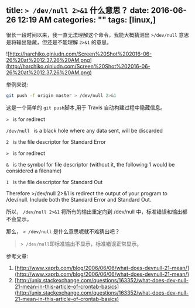 title: `> /dev/null 2>&1` 什么意思？
date: 2016-06-26 12:19 AM
categories: ""
tags: [linux,]
---
很长一段时间以来，我一直无法理解这个命令，我能大概猜测出 `>/dev/null` 意思是将输出隐藏，但还是不能理解 `2>&1` 的意思。

<!--more-->

![http://harchiko.qiniudn.com/Screen%20Shot%202016-06-26%20at%2012.37.26%20AM.png](http://harchiko.qiniudn.com/Screen%20Shot%202016-06-26%20at%2012.37.26%20AM.png)

举例来说:


```bash
git push -f origin master > /dev/null 2>&1
```

这是一个简单的 `git push`脚本,用于 Travis 自动构建过程中隐藏信息。



`> ` is for redirect 

`/dev/null ` is a black hole where any data sent, will be discarded

`2 ` is the file descriptor for Standard Error

`> ` is for redirect

`& ` is the symbol for file descriptor (without it, the following 1 would be considered a filename)

`1 ` is the file descriptor for Standard Out

Therefore >/dev/null 2>&1 is redirect the output of your program to /dev/null. Include both the Standard Error and Standard Out.


所以， `/dev/null 2>&1` 将所有的输出重定向到 /dev/null 中，标准错误和输出都不会显示。

那么， `> /dev/null` 是什么意思呢就不难猜出吧？

> `> /dev/null`即标准输出不显示，标准错误正常显示。

参考文章: 
1. [http://www.xaprb.com/blog/2006/06/06/what-does-devnull-21-mean/](http://www.xaprb.com/blog/2006/06/06/what-does-devnull-21-mean/)
2. [http://unix.stackexchange.com/questions/163352/what-does-dev-null-21-mean-in-this-article-of-crontab-basics](http://unix.stackexchange.com/questions/163352/what-does-dev-null-21-mean-in-this-article-of-crontab-basics)
